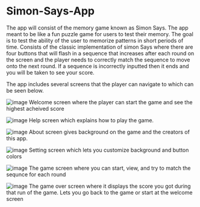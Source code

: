 # Simon-Says-App
The app will consist of the memory game known as Simon Says. The app meant to be like a fun
puzzle game for users to test their memory. The goal is to test the ability of the user to memorize
patterns in short periods of time. Consists of the classic implementation of simon Says where there are four
buttons that will flash in a sequence that increases after each round on the screen and the player needs to correctly match 
the sequence to move onto the next round. If a sequence is incorrectly inputted then it ends and you will be taken to see your
score.

The app includes several screens that the player can navigate to which can be seen below.

![image](https://user-images.githubusercontent.com/53905350/209450299-0ac90168-d89e-45db-82f9-1a2c8c8f47a1.png) Welcome screen where the player can start the game and see the highest acheived score


![image](https://user-images.githubusercontent.com/53905350/209450304-e245ff1b-df12-4366-942b-4a4ca43468a2.png)
Help screen which explains how to play the game.


![image](https://user-images.githubusercontent.com/53905350/209450312-c9ff11ce-727c-4be5-a68c-f35546fb8dce.png)
About screen gives background on the game and the creators of this app.


![image](https://user-images.githubusercontent.com/53905350/209450364-18ab5f90-c732-46c8-85dc-ae1e531f899f.png) 
Setting screen which lets you customize background and button colors 


![image](https://user-images.githubusercontent.com/53905350/209450366-236490ab-eb32-44fc-9726-f4e62b51cfbb.png)
The game screen where you can start, view, and try to match the sequnce for each round


![image](https://user-images.githubusercontent.com/53905350/209450367-ab544de9-b8e1-4a08-a406-879be5c286ff.png) 
The game over screen where it displays the score you got during that run of the game. Lets you go back to the game or start at the welcome screen
